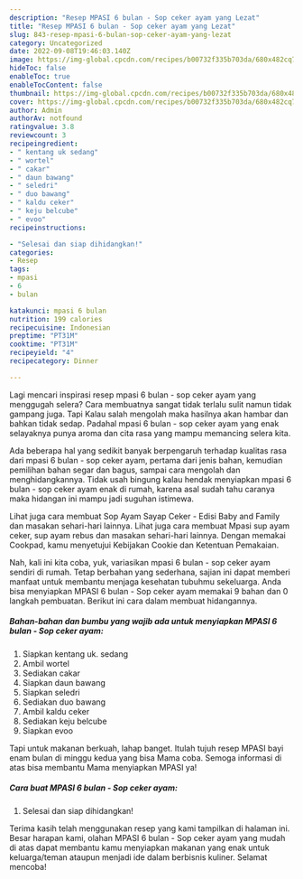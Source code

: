 ```yaml
---
description: "Resep MPASI 6 bulan - Sop ceker ayam yang Lezat"
title: "Resep MPASI 6 bulan - Sop ceker ayam yang Lezat"
slug: 843-resep-mpasi-6-bulan-sop-ceker-ayam-yang-lezat
category: Uncategorized
date: 2022-09-08T19:46:03.140Z
image: https://img-global.cpcdn.com/recipes/b00732f335b703da/680x482cq70/mpasi-6-bulan-sop-ceker-ayam-foto-resep-utama.jpg
hideToc: false
enableToc: true
enableTocContent: false
thumbnail: https://img-global.cpcdn.com/recipes/b00732f335b703da/680x482cq70/mpasi-6-bulan-sop-ceker-ayam-foto-resep-utama.jpg
cover: https://img-global.cpcdn.com/recipes/b00732f335b703da/680x482cq70/mpasi-6-bulan-sop-ceker-ayam-foto-resep-utama.jpg
author: Admin
authorAv: notfound
ratingvalue: 3.8
reviewcount: 3
recipeingredient:
- " kentang uk sedang"
- " wortel"
- " cakar"
- " daun bawang"
- " seledri"
- " duo bawang"
- " kaldu ceker"
- " keju belcube"
- " evoo"
recipeinstructions:

- "Selesai dan siap dihidangkan!"
categories:
- Resep
tags:
- mpasi
- 6
- bulan

katakunci: mpasi 6 bulan 
nutrition: 199 calories
recipecuisine: Indonesian
preptime: "PT31M"
cooktime: "PT31M"
recipeyield: "4"
recipecategory: Dinner

---
```



Lagi mencari inspirasi resep mpasi 6 bulan - sop ceker ayam yang menggugah selera? Cara membuatnya sangat tidak terlalu sulit namun tidak gampang juga. Tapi Kalau salah mengolah maka hasilnya akan hambar dan bahkan tidak sedap. Padahal mpasi 6 bulan - sop ceker ayam yang enak selayaknya punya aroma dan cita rasa yang mampu memancing selera kita.


Ada beberapa hal yang sedikit banyak berpengaruh terhadap kualitas rasa dari mpasi 6 bulan - sop ceker ayam, pertama dari jenis bahan, kemudian pemilihan bahan segar dan bagus, sampai cara mengolah dan menghidangkannya. Tidak usah bingung kalau hendak menyiapkan mpasi 6 bulan - sop ceker ayam enak di rumah, karena asal sudah tahu caranya maka hidangan ini mampu jadi suguhan istimewa.

Lihat juga cara membuat Sop Ayam Sayap Ceker - Edisi Baby and Family dan masakan sehari-hari lainnya. Lihat juga cara membuat Mpasi sup ayam ceker, sup ayam rebus dan masakan sehari-hari lainnya. Dengan memakai Cookpad, kamu menyetujui Kebijakan Cookie dan Ketentuan Pemakaian.


Nah, kali ini kita coba, yuk, variasikan mpasi 6 bulan - sop ceker ayam sendiri di rumah. Tetap berbahan yang sederhana, sajian ini dapat memberi manfaat untuk membantu menjaga kesehatan tubuhmu sekeluarga. Anda bisa menyiapkan MPASI 6 bulan - Sop ceker ayam memakai 9 bahan dan 0 langkah pembuatan. Berikut ini cara dalam membuat hidangannya.

<!--inarticleads1-->

##### Bahan-bahan dan bumbu yang wajib ada untuk menyiapkan MPASI 6 bulan - Sop ceker ayam:

1. Siapkan  kentang uk. sedang
1. Ambil  wortel
1. Sediakan  cakar
1. Siapkan  daun bawang
1. Siapkan  seledri
1. Sediakan  duo bawang
1. Ambil  kaldu ceker
1. Sediakan  keju belcube
1. Siapkan  evoo


Tapi untuk makanan berkuah, lahap banget. Itulah tujuh resep MPASI bayi enam bulan di minggu kedua yang bisa Mama coba. Semoga informasi di atas bisa membantu Mama menyiapkan MPASI ya! 

<!--inarticleads2-->

##### Cara buat MPASI 6 bulan - Sop ceker ayam:


1. Selesai dan siap dihidangkan!



Terima kasih telah menggunakan resep yang kami tampilkan di halaman ini. Besar harapan kami, olahan MPASI 6 bulan - Sop ceker ayam yang mudah di atas dapat membantu kamu menyiapkan makanan yang enak untuk keluarga/teman ataupun menjadi ide dalam berbisnis kuliner. Selamat mencoba!
